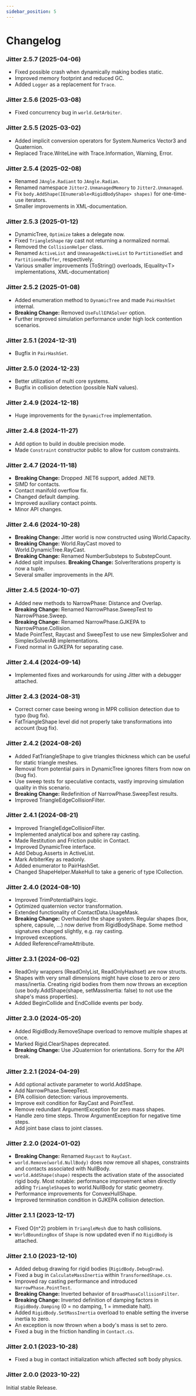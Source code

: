 ```yaml
---
sidebar_position: 5
---
```


# Changelog

### Jitter 2.5.7 (2025-04-06)

- Fixed possible crash when dynamically making bodies static.
- Improved memory footprint and reduced GC.
- Added `Logger` as a replacement for `Trace`.

### Jitter 2.5.6 (2025-03-08)

- Fixed concurrency bug in `world.GetArbiter`.

### Jitter 2.5.5 (2025-03-02)

- Added implicit conversion operators for System.Numerics Vector3 and Quaternion.
- Replaced Trace.WriteLine with Trace.Information, Warning, Error.

### Jitter 2.5.4 (2025-02-08)

- Renamed `JAngle.Radiant` to `JAngle.Radian`.
- Renamed namespace `Jitter2.UnmanagedMemory` to `Jitter2.Unmanaged`.
- Fix `body.AddShape(IEnumerable<RigidBodyShape> shapes)` for one-time-use iterators.
- Smaller improvements in XML-documentation.

### Jitter 2.5.3 (2025-01-12)

- DynamicTree, `Optimize` takes a delegate now.
- Fixed `TriangleShape` ray cast not returning a normalized normal.
- Removed the `CollisionHelper` class.
- Renamed `ActiveList` and `UnmanagedActiveList` to `PartitionedSet` and `PartitionedBuffer`, respectively.
- Various smaller improvements (ToString() overloads, IEquality\<T\> implementations, XML-documentation)

### Jitter 2.5.2 (2025-01-08)

- Added enumeration method to `DynamicTree` and made `PairHashSet` internal.
- **Breaking Change:** Removed `UseFullEPASolver` option.
- Further improved simulation performance under high lock contention scenarios.

### Jitter 2.5.1 (2024-12-31)

- Bugfix in `PairHashSet`.

### Jitter 2.5.0 (2024-12-23)

- Better utilization of multi core systems.
- Bugfix in collision detection (possible NaN values).

### Jitter 2.4.9 (2024-12-18)

- Huge improvements for the `DynamicTree` implementation.

### Jitter 2.4.8 (2024-11-27)

- Add option to build in double precision mode.
- Made `Constraint` constructor public to allow for custom constraints.

### Jitter 2.4.7 (2024-11-18)

- **Breaking Change:** Dropped .NET6 support, added .NET9.
- SIMD for contacts.
- Contact manifold overflow fix.
- Changed default damping.
- Improved auxiliary contact points.
- Minor API changes.

### Jitter 2.4.6 (2024-10-28)

- **Breaking Change:** Jitter world is now constructed using World.Capacity.
- **Breaking Change:** World.RayCast moved to World.DynamicTree.RayCast.
- **Breaking Change:** Renamed NumberSubsteps to SubstepCount.
- Added split impulses. **Breaking Change:** SolverIterations property is now a tuple.
- Several smaller improvements in the API.


### Jitter 2.4.5 (2024-10-07)

- Added new methods to NarrowPhase: Distance and Overlap.
- **Breaking Change:**  Renamed NarrowPhase.SweepTest to NarrowPhase.Sweep.
- **Breaking Change:**  Renamed NarrowPhase.GJKEPA to NarrowPhase.Collision.
- Made PointTest, Raycast and SweepTest to use new SimplexSolver and SimplexSolverAB implementations.
- Fixed normal in GJKEPA for separating case.

### Jitter 2.4.4 (2024-09-14)

- Implemented fixes and workarounds for using Jitter with a debugger attached.

### Jitter 2.4.3 (2024-08-31)

- Correct corner case beeing wrong in MPR collision detection due to typo (bug fix).
- FatTriangleShape level did not properly take transformations into account (bug fix).

### Jitter 2.4.2 (2024-08-26)

- Added FatTriangleShape to give triangles thickness which can be useful for static triangle meshes.
- Removal from potential pairs in DynamicTree ignores filters from now on (bug fix).
- Use sweep tests for speculative contacts, vastly improving simulation quality in this scenario.
- **Breaking Change:** Redefinition of NarrowPhase.SweepTest results.
- Improved TriangleEdgeCollisionFilter.

### Jitter 2.4.1 (2024-08-21)

- Improved TriangleEdgeCollisionFilter.
- Implemented analytical box and sphere ray casting.
- Made Restitution and Friction public in Contact.
- Improved DynamicTree interface.
- Add Debug.Asserts in ActiveList.
- Mark ArbiterKey as readonly.
- Added enumerator to PairHashSet.
- Changed ShapeHelper.MakeHull to take a generic of type ICollection.

### Jitter 2.4.0 (2024-08-10)

- Improved TrimPotentialPairs logic.
- Optimized quaternion vector transformation.
- Extended functionality of ContactData.UsageMask.
- **Breaking Change:** Overhauled the shape system. Regular shapes (box, sphere, capsule, ...) now derive from RigidBodyShape. Some method signatures changed slightly, e.g. ray casting.
- Improved exceptions.
- Added ReferenceFrameAttribute.

### Jitter 2.3.1 (2024-06-02)

- ReadOnly wrappers (ReadOnlyList, ReadOnlyHashset) are now structs.
- Shapes with very small dimensions might have close to zero or zero mass/inertia. Creating rigid bodies from them now throws an exception (use body.AddShape(shape, setMassInertia: false) to not use the shape's mass properties).
- Added BeginCollide and EndCollide events per body.

### Jitter 2.3.0 (2024-05-20)

- Added RigidBody.RemoveShape overload to remove multiple shapes at once.
- Marked Rigid.ClearShapes deprecated.
- **Breaking Change:** Use JQuaternion for orientations. Sorry for the API break.

### Jitter 2.2.1 (2024-04-29)

- Add optional activate parameter to world.AddShape.
- Add NarrowPhase.SweepTest.
- EPA collision detection: various improvements.
- Improve exit condition for RayCast and PointTest.
- Remove redundant ArgumentException for zero mass shapes.
- Handle zero time steps. Throw ArgumentException for negative time steps.
- Add joint base class to joint classes.

### Jitter 2.2.0 (2024-01-02)

- **Breaking Change:** Renamed `Raycast` to `RayCast`.
- `world.Remove(world.NullBody)` does now remove all shapes, constraints and contacts associated with NullBody.
- `world.AddShape(shape)` respects the activation state of the associated rigid body. Most notable: performance improvement when directly adding `TriangleShape`s to world.NullBody for static geometry.
- Performance improvements for ConvexHullShape.
- Improved termination condition in GJKEPA collision detection.

### Jitter 2.1.1 (2023-12-17)

- Fixed O(n^2) problem in `TriangleMesh` due to hash collisions.
- `WorldBoundingBox` of `Shape` is now updated even if no `RigidBody` is attached.

### Jitter 2.1.0 (2023-12-10)

- Added debug drawing for rigid bodies (`RigidBody.DebugDraw`).
- Fixed a bug in `CalculateMassInertia` within `TransformedShape.cs`.
- Improved ray casting performance and introduced `NarrowPhase.PointTest`.
- **Breaking Change:** Inverted behavior of `BroadPhaseCollisionFilter`.
- **Breaking Change:** Inverted definition of damping factors in `RigidBody.Damping` (0 = no damping, 1 = immediate halt).
- Added `RigidBody.SetMassInertia` overload to enable setting the inverse inertia to zero.
- An exception is now thrown when a body's mass is set to zero.
- Fixed a bug in the friction handling in `Contact.cs`.

### Jitter 2.0.1 (2023-10-28)

- Fixed a bug in contact initialization which affected soft body physics.

### Jitter 2.0.0 (2023-10-22)

Initial stable Release.
